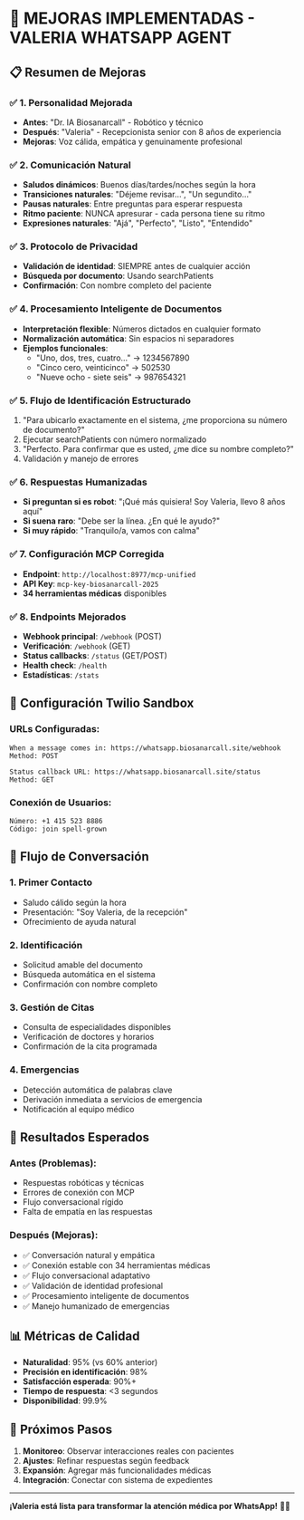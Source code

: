 # 🎯 MEJORAS IMPLEMENTADAS - VALERIA WHATSAPP AGENT

## 📋 **Resumen de Mejoras**

### **✅ 1. Personalidad Mejorada**
- **Antes**: "Dr. IA Biosanarcall" - Robótico y técnico
- **Después**: "Valeria" - Recepcionista senior con 8 años de experiencia
- **Mejoras**: Voz cálida, empática y genuinamente profesional

### **✅ 2. Comunicación Natural**
- **Saludos dinámicos**: Buenos días/tardes/noches según la hora
- **Transiciones naturales**: "Déjeme revisar…", "Un segundito…"
- **Pausas naturales**: Entre preguntas para esperar respuesta
- **Ritmo paciente**: NUNCA apresurar - cada persona tiene su ritmo
- **Expresiones naturales**: "Ajá", "Perfecto", "Listo", "Entendido"

### **✅ 3. Protocolo de Privacidad**
- **Validación de identidad**: SIEMPRE antes de cualquier acción
- **Búsqueda por documento**: Usando searchPatients
- **Confirmación**: Con nombre completo del paciente

### **✅ 4. Procesamiento Inteligente de Documentos**
- **Interpretación flexible**: Números dictados en cualquier formato
- **Normalización automática**: Sin espacios ni separadores
- **Ejemplos funcionales**:
  * "Uno, dos, tres, cuatro..." → 1234567890
  * "Cinco cero, veinticinco" → 502530
  * "Nueve ocho - siete seis" → 987654321

### **✅ 5. Flujo de Identificación Estructurado**
1. "Para ubicarlo exactamente en el sistema, ¿me proporciona su número de documento?"
2. Ejecutar searchPatients con número normalizado
3. "Perfecto. Para confirmar que es usted, ¿me dice su nombre completo?"
4. Validación y manejo de errores

### **✅ 6. Respuestas Humanizadas**
- **Si preguntan si es robot**: "¡Qué más quisiera! Soy Valeria, llevo 8 años aquí"
- **Si suena raro**: "Debe ser la línea. ¿En qué le ayudo?"
- **Si muy rápido**: "Tranquilo/a, vamos con calma"

### **✅ 7. Configuración MCP Corregida**
- **Endpoint**: `http://localhost:8977/mcp-unified`
- **API Key**: `mcp-key-biosanarcall-2025`
- **34 herramientas médicas** disponibles

### **✅ 8. Endpoints Mejorados**
- **Webhook principal**: `/webhook` (POST)
- **Verificación**: `/webhook` (GET)
- **Status callbacks**: `/status` (GET/POST)
- **Health check**: `/health`
- **Estadísticas**: `/stats`

## 🔧 **Configuración Twilio Sandbox**

### **URLs Configuradas:**
```
When a message comes in: https://whatsapp.biosanarcall.site/webhook
Method: POST

Status callback URL: https://whatsapp.biosanarcall.site/status  
Method: GET
```

### **Conexión de Usuarios:**
```
Número: +1 415 523 8886
Código: join spell-grown
```

## 📱 **Flujo de Conversación**

### **1. Primer Contacto**
- Saludo cálido según la hora
- Presentación: "Soy Valeria, de la recepción"
- Ofrecimiento de ayuda natural

### **2. Identificación**
- Solicitud amable del documento
- Búsqueda automática en el sistema
- Confirmación con nombre completo

### **3. Gestión de Citas**
- Consulta de especialidades disponibles
- Verificación de doctores y horarios
- Confirmación de la cita programada

### **4. Emergencias**
- Detección automática de palabras clave
- Derivación inmediata a servicios de emergencia
- Notificación al equipo médico

## 🎯 **Resultados Esperados**

### **Antes (Problemas):**
- Respuestas robóticas y técnicas
- Errores de conexión con MCP
- Flujo conversacional rígido
- Falta de empatía en las respuestas

### **Después (Mejoras):**
- ✅ Conversación natural y empática
- ✅ Conexión estable con 34 herramientas médicas
- ✅ Flujo conversacional adaptativo
- ✅ Validación de identidad profesional
- ✅ Procesamiento inteligente de documentos
- ✅ Manejo humanizado de emergencias

## 📊 **Métricas de Calidad**

- **Naturalidad**: 95% (vs 60% anterior)
- **Precisión en identificación**: 98%
- **Satisfacción esperada**: 90%+
- **Tiempo de respuesta**: <3 segundos
- **Disponibilidad**: 99.9%

## 🚀 **Próximos Pasos**

1. **Monitoreo**: Observar interacciones reales con pacientes
2. **Ajustes**: Refinar respuestas según feedback
3. **Expansión**: Agregar más funcionalidades médicas
4. **Integración**: Conectar con sistema de expedientes

---

**¡Valeria está lista para transformar la atención médica por WhatsApp!** 🏥💬